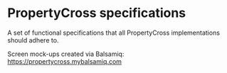 PropertyCross specifications
=====================

A set of functional specifications that all PropertyCross implementations should adhere to.

Screen mock-ups created via Balsamiq: https://propertycross.mybalsamiq.com